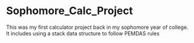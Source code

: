 # Sophomore_Calc_Project
This was my first calculator project back in my sophomore year of college. It includes using a stack data structure to follow PEMDAS rules
